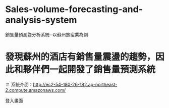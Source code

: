 # Sales-volume-forecasting-and-analysis-system
銷售量預測暨分析系統─以蘇州旅宿業為例
# 發現蘇州的酒店有銷售量震盪的趨勢，因此和夥伴們一起開發了銷售量預測系統
＃ 系統介面：http://ec2-54-180-26-182.ap-northeast-2.compute.amazonaws.com/

登入畫面

